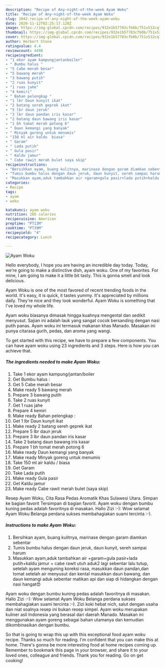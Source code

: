 ```yaml
---
description: "Recipe of Any-night-of-the-week Ayam Woku"
title: "Recipe of Any-night-of-the-week Ayam Woku"
slug: 1042-recipe-of-any-night-of-the-week-ayam-woku
date: 2020-11-12T02:25:17.128Z
image: https://img-global.cpcdn.com/recipes/932e1b57703cfb0b/751x532cq70/ayam-woku-foto-resep-utama.jpg
thumbnail: https://img-global.cpcdn.com/recipes/932e1b57703cfb0b/751x532cq70/ayam-woku-foto-resep-utama.jpg
cover: https://img-global.cpcdn.com/recipes/932e1b57703cfb0b/751x532cq70/ayam-woku-foto-resep-utama.jpg
author: Herbert Stone
ratingvalue: 4.4
reviewcount: 4498
recipeingredient:
- "1 ekor ayam kampungjantanboiler"
- " Bumbu halus "
- "5 Cabe merah besar"
- "5 bawang merah"
- "3 bawang putih"
- "2 ruas kunyit"
- "1 ruas jahe"
- "4 kemiri"
- " Bahan pelengkap "
- "1 lbr Daun kunyit ikat"
- "2 batang sereh geprek ikat"
- "5 lbr daun jeruk"
- "3 lbr daun pandan iris kasar"
- "2 batang daun bawang iris kasar"
- "1 bh tomat merah potong 6"
- " Daun kemangi yang banyak"
- " Minyak goreng untuk menumis"
- "150 ml air kaldu  biasa"
- " Garam"
- " Lada putih"
- " Gula pasir"
- " Kaldu jamur"
- " Cabe rawit merah bulet saya skip"
recipeinstructions:
- "Bersihkan ayam, buang kulitnya, marinase dengan garam diamkan sebentar"
- "Tumis bumbu halus dengan daun jeruk, daun kunyit, sereh sampai harum"
- "Masukkan ayam,aduk tambahkan air +garam+gula pasir+lada putih+kaldu jamur + cabe rawit utuh aduk2 lagi sebentar lalu tutup, setelah ayam menguning koreksi rasa, masukkan daun pandan,dan tomat setelah air menyusut dan kental masukkan daun bawang, dan daun kemangi aduk sebentar matikan api dan siap di hidangkan dengan nasi hangat😍"
categories:
- Recipe
tags:
- ayam
- woku

katakunci: ayam woku 
nutrition: 265 calories
recipecuisine: American
preptime: "PT13M"
cooktime: "PT39M"
recipeyield: "4"
recipecategory: Lunch

---
```



![Ayam Woku](https://img-global.cpcdn.com/recipes/932e1b57703cfb0b/751x532cq70/ayam-woku-foto-resep-utama.jpg)

Hello everybody, I hope you are having an incredible day today. Today, we're going to make a distinctive dish, ayam woku. One of my favorites. For mine, I am going to make it a little bit tasty. This is gonna smell and look delicious.

Ayam Woku is one of the most favored of recent trending foods in the world. It's easy, it is quick, it tastes yummy. It's appreciated by millions daily. They're nice and they look wonderful. Ayam Woku is something that I've loved my whole life.

Ayam woku biasanya dimasak hingga kuahnya mengental dan sedikit menyusut. Sajian ini adalah lauk yang sangat cocok bersanding dengan nasi putih panas. Ayam woku ini termasuk makanan khas Manado. Masakan ini punya citarasa gurih, pedas, dan aroma yang wangi.


To get started with this recipe, we have to prepare a few components. You can have ayam woku using 23 ingredients and 3 steps. Here is how you can achieve that.

<!--inarticleads1-->

##### The ingredients needed to make Ayam Woku:

1. Take 1 ekor ayam kampung/jantan/boiler
1. Get  Bumbu halus :
1. Get 5 Cabe merah besar
1. Make ready 5 bawang merah
1. Prepare 3 bawang putih
1. Take 2 ruas kunyit
1. Get 1 ruas jahe
1. Prepare 4 kemiri
1. Make ready  Bahan pelengkap :
1. Get 1 lbr Daun kunyit ikat
1. Make ready 2 batang sereh geprek ikat
1. Prepare 5 lbr daun jeruk
1. Prepare 3 lbr daun pandan iris kasar
1. Take 2 batang daun bawang iris kasar
1. Prepare 1 bh tomat merah potong 6
1. Make ready  Daun kemangi yang banyak
1. Make ready  Minyak goreng untuk menumis
1. Take 150 ml air kaldu / biasa
1. Get  Garam
1. Take  Lada putih
1. Make ready  Gula pasir
1. Get  Kaldu jamur
1. Make ready  Cabe rawit merah bulet (saya skip)


Resep Ayam Woku, Cita Rasa Pedas Aromatik Khas Sulawesi Utara. Simpan ke bagian favorit Tersimpan di bagian favorit. Ayam woku dengan bumbu kuning pedas adalah favoritnya di masakan. Hallo Zizi :-): Wow selamat Ayam Woku Belanga perdana sukses membahagiakan suami tercinta :-). 

<!--inarticleads2-->

##### Instructions to make Ayam Woku:

1. Bersihkan ayam, buang kulitnya, marinase dengan garam diamkan sebentar
1. Tumis bumbu halus dengan daun jeruk, daun kunyit, sereh sampai harum
1. Masukkan ayam,aduk tambahkan air +garam+gula pasir+lada putih+kaldu jamur + cabe rawit utuh aduk2 lagi sebentar lalu tutup, setelah ayam menguning koreksi rasa, masukkan daun pandan,dan tomat setelah air menyusut dan kental masukkan daun bawang, dan daun kemangi aduk sebentar matikan api dan siap di hidangkan dengan nasi hangat😍


Ayam woku dengan bumbu kuning pedas adalah favoritnya di masakan. Hallo Zizi :-): Wow selamat Ayam Woku Belanga perdana sukses membahagiakan suami tercinta :-). Zizi koki hebat nich, salut dengan usaha dan niat soalnya resep ini bukan resep simpel. Ayam woku merupakan kuliner asli Indonesia yang berasal dari daerah Manado. Masakan ini menggunakan ayam goreng sebagai bahan utamanya dan kemudian dikombinasikan dengan bumbu. 

So that is going to wrap this up with this exceptional food ayam woku recipe. Thanks so much for reading. I'm confident that you can make this at home. There's gonna be more interesting food at home recipes coming up. Remember to bookmark this page in your browser, and share it to your loved ones, colleague and friends. Thank you for reading. Go on get cooking!
